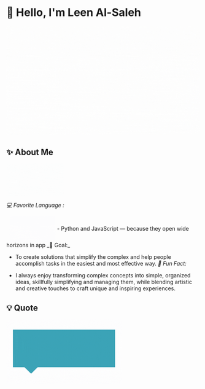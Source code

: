 # 👋 Hello, I'm Leen Al-Saleh

![Leen](./leen.gif)


## ✨ About Me  
<img src="./lolo.gif" alt="Lolo" width="150" style="vertical-align: middle;"/>

_💻 Favorite Language :_

   <img src="./lele.gif" alt="Favorite Language" width="120" style="vertical-align: middle; margin-left: 8px;"/>
-  Python and JavaScript — because they open wide horizons in app
_🎯 Goal:_

- To create solutions that simplify the complex and help people accomplish tasks in the easiest and most effective way.
_🌸 Fun Fact:_

-  I always enjoy transforming complex concepts into simple, organized ideas, skillfully simplifying and managing them, while blending artistic and creative touches to craft unique and inspiring experiences.

## 💡 Quote
> <p align="center">
  <img src="./Leen.gif" alt="Leen" width="300"/>
</p>
